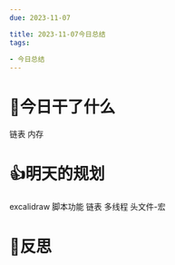 ```yaml
---
due: 2023-11-07 

title: 2023-11-07今日总结
tags:
 
- 今日总结
---
```




# 📖今日干了什么
链表
内存












# 👍明天的规划
excalidraw 脚本功能
链表
多线程
头文件-宏














# 🍏反思